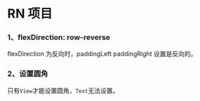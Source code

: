 # RN 项目

### 1、flexDirection: row-reverse

flexDirection 为反向时，paddingLeft paddingRight 设置是反向的。

### 2、设置圆角

只有`View`才能设置圆角，`Text`无法设置。